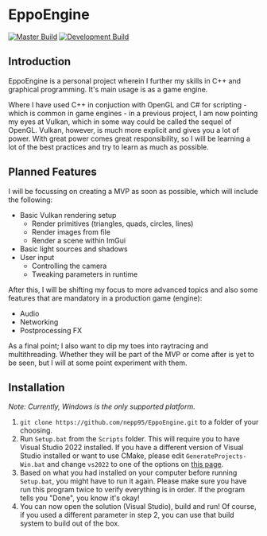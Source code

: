 # EppoEngine
[![Master Build](https://github.com/nepp95/EppoEngine/actions/workflows/build.yml/badge.svg?branch=master)](https://github.com/nepp95/EppoEngine/actions/workflows/build.yml)
[![Development Build](https://github.com/nepp95/EppoEngine/actions/workflows/build.yml/badge.svg?branch=develop)](https://github.com/nepp95/EppoEngine/actions/workflows/build.yml)

## Introduction

EppoEngine is a personal project wherein I further my skills in C++ and graphical programming. It's main usage is as a game engine.

Where I have used C++ in conjuction with OpenGL and C# for scripting - which is common in game engines - in a previous project, I am now pointing my eyes at Vulkan, which in some way could be called the sequel of OpenGL. Vulkan, however, is much more explicit and gives you a lot of power. With great power comes great responsibility, so I will be learning a lot of the best practices and try to learn as much as possible.

## Planned Features

I will be focussing on creating a MVP as soon as possible, which will include the following:
- Basic Vulkan rendering setup
    - Render primitives (triangles, quads, circles, lines)
    - Render images from file
    - Render a scene within ImGui
- Basic light sources and shadows
- User input
    - Controlling the camera
    - Tweaking parameters in runtime

After this, I will be shifting my focus to more advanced topics and also some features that are mandatory in a production game (engine):
- Audio
- Networking
- Postprocessing FX

As a final point; I also want to dip my toes into raytracing and multithreading. Whether they will be part of the MVP or come after is yet to be seen, but I will at some point experiment with them.

## Installation

*Note: Currently, Windows is the only supported platform.*

1. `git clone https://github.com/nepp95/EppoEngine.git` to a folder of your choosing.
2. Run `Setup.bat` from the `Scripts` folder.
This will require you to have Visual Studio 2022 installed. If you have a different version of Visual Studio installed or want to use CMake, please edit `GenerateProjects-Win.bat` and change `vs2022` to one of the options on [this page](https://premake.github.io/docs/Using-Premake).
3. Based on what you had installed on your computer before running `Setup.bat`, you might have to run it again. Please make sure you have run this program twice to verify everything is in order. If the program tells you "Done", you know it's okay!
4. You can now open the solution (Visual Studio), build and run! Of course, if you used a different parameter in step 2, you can use that build system to build out of the box.

